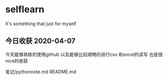 # selflearn
It's something that just for myself
## 今日收获 2020-04-07
今天能够熟练的使用github
以及能够比较顺畅的进行csv 和excel的读写 也是很nice的收获

笔记/pythonnote.md
README.md